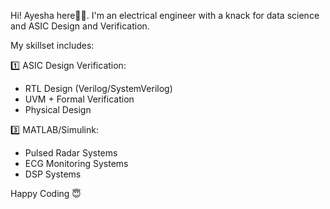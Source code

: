 Hi! Ayesha here🙋‍♀️. I'm an electrical engineer with a knack for data science and ASIC Design and Verification.

My skillset includes:

1️⃣ ASIC Design Verification:
- RTL Design (Verilog/SystemVerilog)
- UVM + Formal Verification
- Physical Design

3️⃣ MATLAB/Simulink:
- Pulsed Radar Systems
- ECG Monitoring Systems
- DSP Systems


Happy Coding 😇  
